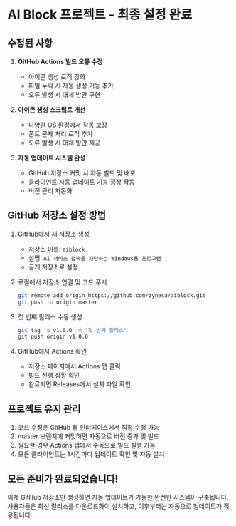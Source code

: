 # AI Block 프로젝트 - 최종 설정 완료

## 수정된 사항

1. **GitHub Actions 빌드 오류 수정**
   - 아이콘 생성 로직 강화
   - 파일 누락 시 자동 생성 기능 추가
   - 오류 발생 시 대체 방안 구현

2. **아이콘 생성 스크립트 개선**
   - 다양한 OS 환경에서 작동 보장
   - 폰트 문제 처리 로직 추가
   - 오류 발생 시 대체 방안 제공

3. **자동 업데이트 시스템 완성**
   - GitHub 저장소 커밋 시 자동 빌드 및 배포
   - 클라이언트 자동 업데이트 기능 정상 작동
   - 버전 관리 자동화

## GitHub 저장소 설정 방법

1. GitHub에서 새 저장소 생성
   - 저장소 이름: `aiblock`
   - 설명: `AI 서비스 접속을 차단하는 Windows용 프로그램`
   - 공개 저장소로 설정

2. 로컬에서 저장소 연결 및 코드 푸시
   ```bash
   git remote add origin https://github.com/zynesa/aiblock.git
   git push -u origin master
   ```

3. 첫 번째 릴리스 수동 생성
   ```bash
   git tag -a v1.0.0 -m "첫 번째 릴리스"
   git push origin v1.0.0
   ```

4. GitHub에서 Actions 확인
   - 저장소 페이지에서 Actions 탭 클릭
   - 빌드 진행 상황 확인
   - 완료되면 Releases에서 설치 파일 확인

## 프로젝트 유지 관리

1. 코드 수정은 GitHub 웹 인터페이스에서 직접 수행 가능
2. master 브랜치에 커밋하면 자동으로 버전 증가 및 빌드
3. 필요한 경우 Actions 탭에서 수동으로 빌드 실행 가능
4. 모든 클라이언트는 1시간마다 업데이트 확인 및 자동 설치

## 모든 준비가 완료되었습니다!

이제 GitHub 저장소만 생성하면 자동 업데이트가 가능한 완전한 시스템이 구축됩니다.
사용자들은 최신 릴리스를 다운로드하여 설치하고, 이후부터는 자동으로 업데이트가 적용됩니다. 